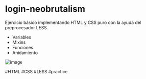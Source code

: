 # login-neobrutalism

Ejercicio básico implementando HTML y CSS puro con la ayuda del preprocesador LESS.

* Variables
* Mixins
* Funciones
* Anidamiento

![image](https://user-images.githubusercontent.com/104220119/192355238-ecb4fae3-eabc-4d57-b320-54523bd4250f.png)

#HTML #CSS #LESS #practice 
